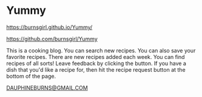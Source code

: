 # Yummy

https://burnsgirl.github.io/Yummy/

https://github.com/burnsgirl/Yummy

This is a cooking blog. You can search new recipes. You can also save your favorite recipes. There are new recipes added each week. You can find recipes of all sorts! Leave feedback by clicking the button. If you have a dish that you'd like a recipe for, then hit the recipe request button at the bottom of the page.

DAUPHINEBURNS@GMAIL.COM